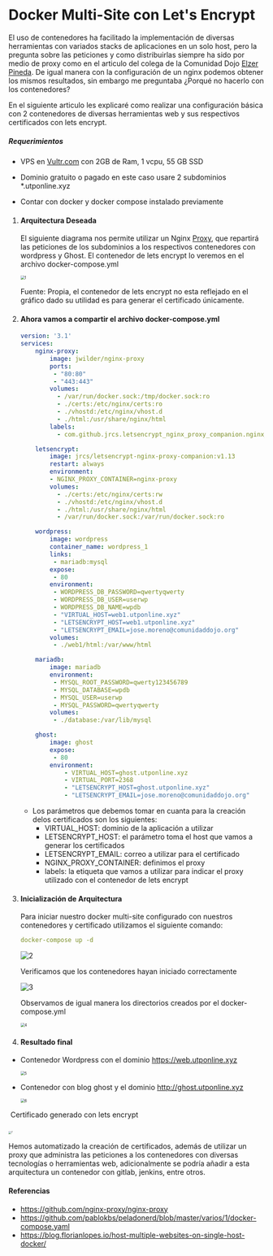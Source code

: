 # Docker Multi-Site con Let's Encrypt

El uso de contenedores ha facilitado la implementación de diversas herramientas con variados stacks de aplicaciones en un solo host, pero la pregunta sobre las peticiones y como distribuirlas siempre ha sido por medio de proxy como en el articulo del colega de la Comunidad Dojo [Elzer Pineda](https://backtrackacademy.com/articulo/virtual-host-docker-redirect-http-to-https-apache "Articulo"). De igual manera con la configuración de un nginx podemos obtener los mismos resultados, sin embargo me preguntaba ¿Porqué no hacerlo con los contenedores? 

En el siguiente articulo les explicaré como realizar una configuración básica con 2 contenedores de diversas herramientas web y sus respectivos certificados con lets encrypt.

##### Requerimientos

* VPS en [Vultr.com](https://www.vultr.com/?ref=8403796-6G "Referencia 100")  con 2GB de Ram, 1 vcpu, 55 GB SSD

* Dominio gratuito o pagado en  este caso usare 2  subdominios *.utponline.xyz
* Contar con docker y docker compose instalado previamente



1. #### Arquitectura Deseada

   El siguiente diagrama nos permite utilizar un Nginx  [Proxy](https://github.com/nginx-proxy/nginx-proxy "Github"),  que repartirá las peticiones de los subdominios a los respectivos contenedores con wordpress y Ghost. El contenedor de lets encrypt lo veremos en el archivo docker-compose.yml

   <img src="https://github.com/jam620/multi-host-docker/tree/master/img/1.png" alt="1" style="zoom:50%;" />

   Fuente: Propia, el contenedor de lets encrypt no esta reflejado en el gráfico dado su utilidad es para generar el certificado únicamente.

2. #### Ahora vamos a compartir el archivo docker-compose.yml  

   ```yml
   version: '3.1'
   services:
       nginx-proxy:
           image: jwilder/nginx-proxy
           ports:
            - "80:80"
            - "443:443"
           volumes:
             - /var/run/docker.sock:/tmp/docker.sock:ro
             - ./certs:/etc/nginx/certs:ro
             - ./vhostd:/etc/nginx/vhost.d
             - ./html:/usr/share/nginx/html
           labels:
             - com.github.jrcs.letsencrypt_nginx_proxy_companion.nginx_proxy
   
       letsencrypt:
           image: jrcs/letsencrypt-nginx-proxy-companion:v1.13
           restart: always
           environment:
           - NGINX_PROXY_CONTAINER=nginx-proxy
           volumes:
             - ./certs:/etc/nginx/certs:rw
             - ./vhostd:/etc/nginx/vhost.d
             - ./html:/usr/share/nginx/html
             - /var/run/docker.sock:/var/run/docker.sock:ro
   
       wordpress:
           image: wordpress
           container_name: wordpress_1
           links:
            - mariadb:mysql
           expose:
            - 80
           environment:
            - WORDPRESS_DB_PASSWORD=qwertyqwerty
            - WORDPRESS_DB_USER=userwp
            - WORDPRESS_DB_NAME=wpdb
            - "VIRTUAL_HOST=web1.utponline.xyz"
            - "LETSENCRYPT_HOST=web1.utponline.xyz"
            - "LETSENCRYPT_EMAIL=jose.moreno@comunidaddojo.org"
           volumes:
            - ./web1/html:/var/www/html
   
       mariadb:
           image: mariadb
           environment:
            - MYSQL_ROOT_PASSWORD=qwerty123456789
            - MYSQL_DATABASE=wpdb
            - MYSQL_USER=userwp
            - MYSQL_PASSWORD=qwertyqwerty
           volumes:
            - ./database:/var/lib/mysql
   
       ghost:
           image: ghost 
           expose:
            - 80
           environment:
               - VIRTUAL_HOST=ghost.utponline.xyz
               - VIRTUAL_PORT=2368
               - "LETSENCRYPT_HOST=ghost.utponline.xyz"
               - "LETSENCRYPT_EMAIL=jose.moreno@comunidaddojo.org"
   
   ```

   * Los parámetros que debemos tomar en cuanta para la creación delos certificados son los siguientes:
     - VIRTUAL_HOST: dominio de la aplicación a utilizar 
     - LETSENCRYPT_HOST: el parámetro toma el host que vamos a generar los certificados
     - LETSENCRYPT_EMAIL: correo a utilizar para el certificado
     - NGINX_PROXY_CONTAINER: definimos el proxy 
     - labels: la etiqueta que vamos a utilizar para indicar el proxy utilizado con el contenedor de lets encrypt

3. #### Inicialización de Arquitectura

   Para iniciar nuestro docker multi-site configurado con nuestros contenedores y certificado utilizamos el siguiente comando: 

   ```yml
   docker-compose up -d
   ```

   ![2](https://github.com/jam620/multi-host-docker/tree/master/img/2.png)

   Verificamos que los contenedores hayan iniciado correctamente

   ![3](https://github.com/jam620/multi-host-docker/tree/master/img/3.png)

   

   Observamos de igual manera los directorios creados por el docker-compose.yml 

   <img src="https://github.com/jam620/multi-host-docker/tree/master/img/4.png" alt="4" style="zoom:50%;" />

   

4. #### Resultado final

* Contenedor Wordpress con el dominio https://web.utponline.xyz

  <img src="https://github.com/jam620/multi-host-docker/tree/master/img/5.png" alt="5" style="zoom:50%;" />

  

* Contenedor con blog ghost y el dominio http://ghost.utponline.xyz

  <img src="https://github.com/jam620/multi-host-docker/tree/master/img/6.png" alt="6" style="zoom:50%;" />



​	Certificado generado con lets encrypt 

​	<img src="https://github.com/jam620/multi-host-docker/tree/master/img/7.png" alt="7" style="zoom: 33%;" />

Hemos automatizado la creación de certificados, además de utilizar un proxy que administra las peticiones a los contenedores con diversas tecnologías o herramientas web, adicionalmente se podría añadir  a esta arquitectura un contenedor con gitlab, jenkins, entre otros.

#### Referencias 

* https://github.com/nginx-proxy/nginx-proxy
* https://github.com/pablokbs/peladonerd/blob/master/varios/1/docker-compose.yaml
* https://blog.florianlopes.io/host-multiple-websites-on-single-host-docker/